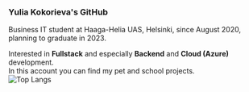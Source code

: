 
### Yulia Kokorieva's GitHub
Business IT student at Haaga-Helia UAS, Helsinki, since August 2020,  planning to graduate in 2023.

Interested in **Fullstack** and especially **Backend** and **Cloud (Azure)** development.  
In this account you can find my pet and school projects.  
![Top Langs](https://github-readme-stats.vercel.app/api/top-langs/?username=YuliaKokorieva&layout=compact)
